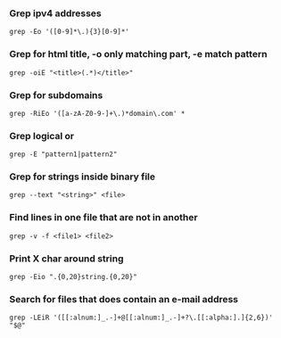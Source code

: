 ### Grep ipv4 addresses
```
grep -Eo '([0-9]*\.){3}[0-9]*'
```

### Grep for html title, -o only matching part, -e match pattern
```
grep -oiE "<title>(.*)</title>"
```

### Grep for subdomains
```
grep -RiEo '([a-zA-Z0-9-]+\.)*domain\.com' *
```

### Grep logical or
```
grep -E "pattern1|pattern2"
```

### Grep for strings inside binary file
```
grep --text "<string>" <file>
```

### Find lines in one file that are not in another
```
grep -v -f <file1> <file2>
```

### Print X char around string
```
grep -Eio ".{0,20}string.{0,20}"
```

### Search for files that does contain an e-mail address
```
grep -LEiR '([[:alnum:]_.-]+@[[:alnum:]_.-]+?\.[[:alpha:].]{2,6})' "$@"
```

